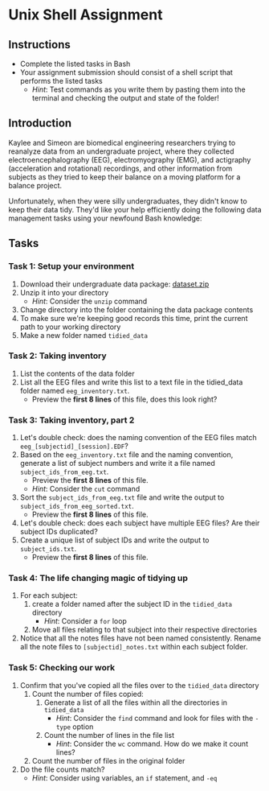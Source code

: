 # Unix Shell Assignment

## Instructions
* Complete the listed tasks in Bash
* Your assignment submission should consist of a shell script that performs the listed tasks
    * *Hint*: Test commands as you write them by pasting them into the terminal and checking the output and state of the folder!

## Introduction
Kaylee and Simeon are biomedical engineering researchers trying to reanalyze data from an undergraduate project, where they collected electroencephalography (EEG), electromyography (EMG), and actigraphy (acceleration and rotational) recordings, and other information from subjects as they tried to keep their balance on a moving platform for a balance project.

Unfortunately, when they were silly undergraduates, they didn't know to keep their data tidy. They'd like your help efficiently doing the following data management tasks using your newfound Bash knowledge:

## Tasks
### Task 1: Setup your environment
1. Download their undergraduate data package: [dataset.zip](dataset.zip?raw=1)
1. Unzip it into your directory
    * *Hint*: Consider the `unzip` command
1. Change directory into the folder containing the data package contents
1. To make sure we're keeping good records this time, print the current path to your working directory
1. Make a new folder named `tidied_data`

### Task 2: Taking inventory
1. List the contents of the data folder
1. List all the EEG files and write this list to a text file in the tidied_data folder named `eeg_inventory.txt`. 
    * Preview the **first 8 lines** of this file, does this look right?

### Task 3: Taking inventory, part 2
1. Let's double check: does the naming convention of the EEG files match `eeg_[subjectid]_[session].EDF`?
1. Based on the `eeg_inventory.txt` file and the naming convention, generate a list of subject numbers and write it a file named `subject_ids_from_eeg.txt`. 
    * Preview the **first 8 lines** of this file.
    * *Hint*: Consider the `cut` command
1. Sort the `subject_ids_from_eeg.txt` file and write the output to `subject_ids_from_eeg_sorted.txt`. 
    * Preview the **first 8 lines** of this file.
1. Let's double check: does each subject have multiple EEG files? Are their subject IDs duplicated?
1. Create a unique list of subject IDs and write the output to `subject_ids.txt`. 
    * Preview the **first 8 lines** of this file.

### Task 4: The life changing magic of tidying up
1. For each subject:
    1. create a folder named after the subject ID in the `tidied_data` directory
        * *Hint*: Consider a `for` loop
    1. Move all files relating to that subject into their respective directories   
1. Notice that all the notes files have not been named consistently. Rename all the note files to `[subjectid]_notes.txt` within each subject folder.

### Task 5: Checking our work
1. Confirm that you've copied all the files over to the `tidied_data` directory
    1. Count the number of files copied:
        1. Generate a list of all the files within all the directories in `tidied_data` 
            * *Hint*: Consider the `find` command and look for files with the `-type` option
        1. Count the number of lines in the file list
            * *Hint*: Consider the `wc` command. How do we make it count lines?
    1. Count the number of files in the original folder
1. Do the file counts match?
    * *Hint*: Consider using variables, an `if` statement, and `-eq`
